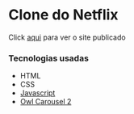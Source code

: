 # Clone do Netflix

<p>Click <a href="https://clone-netflix-ebon.vercel.app/">aqui</a> para ver o site publicado</p>

###  Tecnologias usadas
* HTML 
* CSS 
* <a href="https://developer.mozilla.org/pt-BR/docs/Web/JavaScript">Javascript</a>
* <a href="https://owlcarousel2.github.io/OwlCarousel2/">Owl Carousel 2</a>
